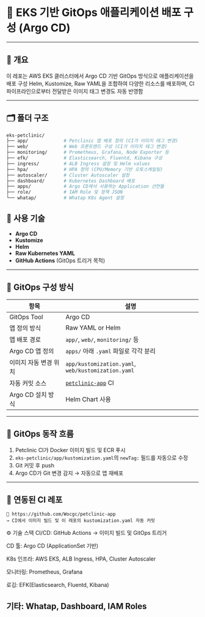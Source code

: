 # 🚀 EKS 기반 GitOps 애플리케이션 배포 구성 (Argo CD)

---

## 📌 개요

이 레포는 AWS EKS 클러스터에서 Argo CD 기반 GitOps 방식으로 애플리케이션을 배포 구성
Helm, Kustomize, Raw YAML을 조합하여 다양한 리소스를 배포하며, CI 파이프라인으로부터 전달받은 이미지 태그 변경도 자동 반영함

---
## 🗂️ 폴더 구조

```bash
eks-petclinic/
├── app/             # Petclinic 앱 배포 정의 (CI가 이미지 태그 변경)
├── web/             # Web 프론트엔드 구성 (CI가 이미지 태그 변경)
├── monitoring/      # Prometheus, Grafana, Node Exporter 등
├── efk/             # Elasticsearch, Fluentd, Kibana 구성
├── ingress/         # ALB Ingress 설정 및 Helm values
├── hpa/             # HPA 정의 (CPU/Memory 기반 오토스케일링)
├── autoscaler/      # Cluster Autoscaler 설정
├── dashboard/       # Kubernetes Dashboard 배포
├── apps/            # Argo CD에서 사용하는 Application 선언들
├── role/            # IAM Role 및 정책 JSON
└── whatap/          # Whatap K8s Agent 설정
```

## 🧰 사용 기술

- **Argo CD**
- **Kustomize**
- **Helm**
- **Raw Kubernetes YAML**
- **GitHub Actions** (GitOps 트리거 목적)



---

## 🧠 GitOps 구성 방식

| 항목 | 설명 |
|------|------|
| GitOps Tool | Argo CD |
| 앱 정의 방식 | Raw YAML or Helm |
| 앱 배포 경로 | `app/`, `web/`, `monitoring/` 등 |
| Argo CD 앱 정의 | `apps/` 아래 `.yaml` 파일로 각각 분리 |
| 이미지 자동 변경 위치 | `app/kustomization.yaml`, `web/kustomization.yaml` |
| 자동 커밋 소스 | [`petclinic-app`](https://github.com/Wocgc/petclinic-app) CI |
| Argo CD 설치 방식 | Helm Chart 사용 |

---

## 🔄 GitOps 동작 흐름

1. Petclinic CI가 Docker 이미지 빌드 및 ECR 푸시
2. `eks-petclinic/app/kustomization.yaml`의 `newTag:` 필드를 자동으로 수정
3. Git 커밋 후 push
4. Argo CD가 Git 변경 감지 → 자동으로 앱 재배포

---

## 🧪 연동된 CI 레포

```text
🔗 https://github.com/Wocgc/petclinic-app
→ CI에서 이미지 빌드 및 이 레포의 kustomization.yaml 자동 커밋
```
⚙️ 기술 스택
CI/CD: GitHub Actions → 이미지 빌드 및 GitOps 트리거

CD 툴: Argo CD (ApplicationSet 기반)

K8s 인프라: AWS EKS, ALB Ingress, HPA, Cluster Autoscaler

모니터링: Prometheus, Grafana

로깅: EFK(Elasticsearch, Fluentd, Kibana)

기타: Whatap, Dashboard, IAM Roles
---

